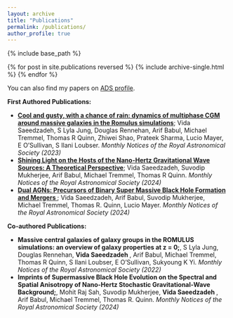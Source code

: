 ```yaml
---
layout: archive
title: "Publications"
permalink: /publications/
author_profile: true
---
```

{% include base_path %}

{% for post in site.publications reversed %}
  {% include archive-single.html %}
{% endfor %} 

<p>You can also find my papers on <a href="https://ui.adsabs.harvard.edu/public-libraries/VpIIp5VrTBarBZq_afDM_A">ADS profile</a>.</p>

<p><strong> First Authored Publications:</strong></p>
<ul>
	<li><a href="https://ui.adsabs.harvard.edu/abs/2023MNRAS.525.5677S/abstract"><strong> Cool and gusty, with a chance of rain: dynamics of multiphase CGM around massive galaxies in the Romulus simulations</strong></a>; Vida Saeedzadeh, S Lyla Jung, Douglas Rennehan, Arif Babul, Michael Tremmel, Thomas R Quinn, Zhiwei Shao, Prateek Sharma, Lucio Mayer, E O’Sullivan, S Ilani Loubser. <em> Monthly Notices of the Royal Astronomical Society (2023)</em></li>
	<li><a href="https://ui.adsabs.harvard.edu/abs/2023MNRAS.525.5677S/abstract"><strong> Shining Light on the Hosts of the Nano-Hertz Gravitational Wave Sources: A Theoretical Perspective</strong></a>; Vida Saeedzadeh, Suvodip Mukherjee, Arif Babul, Michael Tremmel, Thomas R Quinn. <em> Monthly Notices of the Royal Astronomical Society (2024)</em></li>
	<li><a href="https://ui.adsabs.harvard.edu/abs/2023MNRAS.525.5677S/abstract"><strong> Dual AGNs: Precursors of Binary Super Massive Black Hole Formation and Mergers </strong></a>; Vida Saeedzadeh, Arif Babul, Suvodip Mukherjee, Michael Tremmel, Thomas R. Quinn, Lucio Mayer. <em> Monthly Notices of the Royal Astronomical Society (2024)</em></li>
</ul>

<p><strong> Co-authored Publications:</strong></p>

<ul>
	<li><strong> Massive central galaxies of galaxy groups in the ROMULUS simulations: an overview of galaxy properties at z = 0;</strong>, S Lyla Jung, Douglas Rennehan, <strong> Vida Saeedzadeh </strong> , Arif Babul, Michael Tremmel, Thomas R Quinn, S Ilani Loubser, E O’Sullivan, Sukyoung K Yi. <em> Monthly Notices of the Royal Astronomical Society (2022)</em></li>
	<li><strong> Imprints of Supermassive Black Hole Evolution on the Spectral and Spatial Anisotropy of Nano-Hertz Stochastic Gravitational-Wave Background;</strong>, Mohit Raj Sah, Suvodip Mukherjee, <strong> Vida Saeedzadeh </strong>, Arif Babul, Michael Tremmel, Thomas R. Quinn. <em> Monthly Notices of the Royal Astronomical Society (2024)</em></li>
</ul>
<ul>
